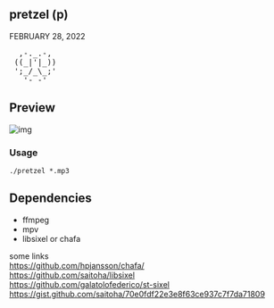 ## pretzel (p)
FEBRUARY 28, 2022

<pre>
  ,-._.-, 
 ((_|'|_))
 ';_/_\_;'
   '- -'  
</pre>
## Preview 
![img](https://user-images.githubusercontent.com/58134273/156894964-6872d3d0-8cc4-4a91-aa03-5e53d4142337.gif)

### Usage
`./pretzel *.mp3`

## Dependencies
- ffmpeg </br>
- mpv </br>
- libsixel or chafa </br>

some links </br>
https://github.com/hpjansson/chafa/ </br>
https://github.com/saitoha/libsixel </br>
https://github.com/galatolofederico/st-sixel </br>
https://gist.github.com/saitoha/70e0fdf22e3e8f63ce937c7f7da71809 </br>
